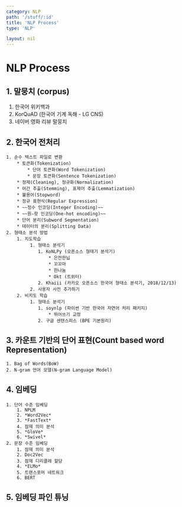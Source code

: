 ```yaml
---
category: NLP
path: '/stuff/:id'
title: 'NLP Process'
type: 'NLP'

layout: nil
---
```

# NLP Process

## 1. 말뭉치 (corpus)
1. 한국어 위키백과
2. KorQuAD (한국어 기계 독해 - LG CNS)
3. 네이버 영화 리뷰 말뭉치

## 2. 한국어 전처리
    1. 순수 텍스트 파일로 변환
        * 토큰화(Tokenization)
            * 단어 토큰화(Word Tokenization)
            * 문장 토큰화(Sentence Tokenization)
        * 정제(Cleaning), 정규화(Normalization)
        * 어간 추출(Stemming), 표제어 추출(Lemmatization)
        * 불용어(Stopword)
        * 정규 표현식(Regular Expression)
        * ~~정수 인코딩(Integer Encoding)~~
        * ~~원-핫 인코딩(One-hot encoding)~~
        * 단어 분리(Subword Segmentation)
        * 데이터의 분리(Splitting Data)
    2. 형태소 분석 방법
        1. 지도학습
             1. 형태소 분석기
                1. KoNLPy (오픈소스 형태기 분석기)
                    * 은전한닙
                    * 꼬꼬마
                    * 한나눔
                    * Okt (트위터)
                2. Khaiii (카카오 오픈소스 한국어 형태소 분석기, 2018/12/13)
             2. 사용자 사전 추가하기
        2. 비지도 학습
             1. 형태소 분석기
                1. soynlp (파이썬 기반 한국어 자연어 처리 패키지)
                    * 뛰어쓰기 교정
                2. 구글 센텐스피스 (BPE 기본원리)

## 3. 카운트 기반의 단어 표현(Count based word Representation)
    1. Bag of Words(BoW)
    2. N-gram 언어 모델(N-gram Language Model) 

## 4. 임베딩
    1. 단어 수준 임베딩
        1. NPLM
        2. *Word2Vec*
        3. *FastText*
        4. 잠재 의미 분석
        5. *GloVe*
        6. *Swivel*
    2. 문장 수준 임베딩
        1. 잠재 의미 분석
        2. Doc2Vec
        3. 잠재 디리클레 할당
        4. *ELMo*
        5. 트랜스포머 네트워크
        6. BERT

## 5. 임베딩 파인 튜닝

